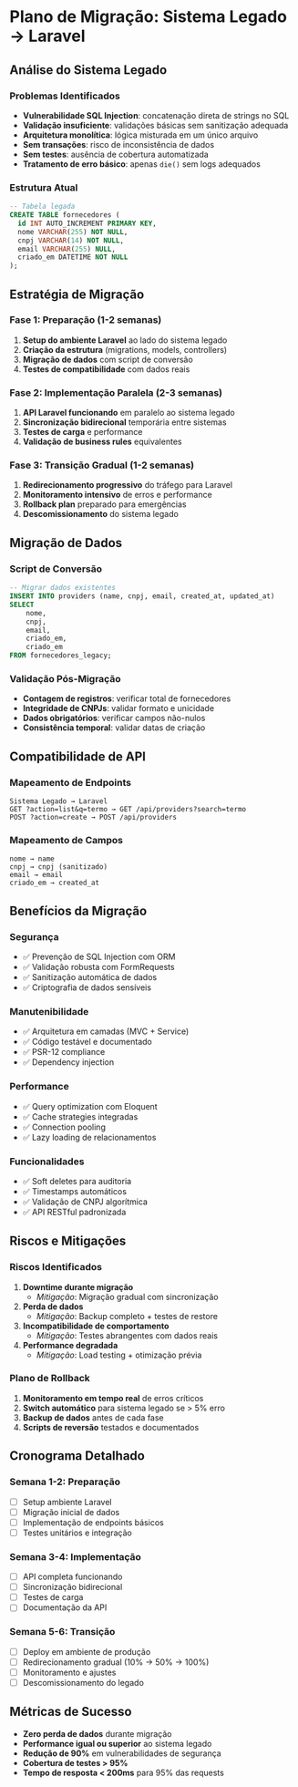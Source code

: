 # Plano de Migração: Sistema Legado → Laravel

## Análise do Sistema Legado

### Problemas Identificados
- **Vulnerabilidade SQL Injection**: concatenação direta de strings no SQL
- **Validação insuficiente**: validações básicas sem sanitização adequada
- **Arquitetura monolítica**: lógica misturada em um único arquivo
- **Sem transações**: risco de inconsistência de dados
- **Sem testes**: ausência de cobertura automatizada
- **Tratamento de erro básico**: apenas `die()` sem logs adequados

### Estrutura Atual
```sql
-- Tabela legada
CREATE TABLE fornecedores (
  id INT AUTO_INCREMENT PRIMARY KEY,
  nome VARCHAR(255) NOT NULL,
  cnpj VARCHAR(14) NOT NULL,
  email VARCHAR(255) NULL,
  criado_em DATETIME NOT NULL
);
```

## Estratégia de Migração

### Fase 1: Preparação (1-2 semanas)
1. **Setup do ambiente Laravel** ao lado do sistema legado
2. **Criação da estrutura** (migrations, models, controllers)
3. **Migração de dados** com script de conversão
4. **Testes de compatibilidade** com dados reais

### Fase 2: Implementação Paralela (2-3 semanas)
1. **API Laravel funcionando** em paralelo ao sistema legado
2. **Sincronização bidirecional** temporária entre sistemas
3. **Testes de carga** e performance
4. **Validação de business rules** equivalentes

### Fase 3: Transição Gradual (1-2 semanas)
1. **Redirecionamento progressivo** do tráfego para Laravel
2. **Monitoramento intensivo** de erros e performance
3. **Rollback plan** preparado para emergências
4. **Descomissionamento** do sistema legado

## Migração de Dados

### Script de Conversão
```sql
-- Migrar dados existentes
INSERT INTO providers (name, cnpj, email, created_at, updated_at)
SELECT 
    nome,
    cnpj,
    email,
    criado_em,
    criado_em
FROM fornecedores_legacy;
```

### Validação Pós-Migração
- **Contagem de registros**: verificar total de fornecedores
- **Integridade de CNPJs**: validar formato e unicidade
- **Dados obrigatórios**: verificar campos não-nulos
- **Consistência temporal**: validar datas de criação

## Compatibilidade de API

### Mapeamento de Endpoints
```
Sistema Legado → Laravel
GET ?action=list&q=termo → GET /api/providers?search=termo
POST ?action=create → POST /api/providers
```

### Mapeamento de Campos
```
nome → name
cnpj → cnpj (sanitizado)
email → email
criado_em → created_at
```

## Benefícios da Migração

### Segurança
- ✅ Prevenção de SQL Injection com ORM
- ✅ Validação robusta com FormRequests
- ✅ Sanitização automática de dados
- ✅ Criptografia de dados sensíveis

### Manutenibilidade
- ✅ Arquitetura em camadas (MVC + Service)
- ✅ Código testável e documentado
- ✅ PSR-12 compliance
- ✅ Dependency injection

### Performance
- ✅ Query optimization com Eloquent
- ✅ Cache strategies integradas
- ✅ Connection pooling
- ✅ Lazy loading de relacionamentos

### Funcionalidades
- ✅ Soft deletes para auditoria
- ✅ Timestamps automáticos
- ✅ Validação de CNPJ algorítmica
- ✅ API RESTful padronizada

## Riscos e Mitigações

### Riscos Identificados
1. **Downtime durante migração**
   - *Mitigação*: Migração gradual com sincronização
2. **Perda de dados**
   - *Mitigação*: Backup completo + testes de restore
3. **Incompatibilidade de comportamento**
   - *Mitigação*: Testes abrangentes com dados reais
4. **Performance degradada**
   - *Mitigação*: Load testing + otimização prévia

### Plano de Rollback
1. **Monitoramento em tempo real** de erros críticos
2. **Switch automático** para sistema legado se > 5% erro
3. **Backup de dados** antes de cada fase
4. **Scripts de reversão** testados e documentados

## Cronograma Detalhado

### Semana 1-2: Preparação
- [ ] Setup ambiente Laravel
- [ ] Migração inicial de dados
- [ ] Implementação de endpoints básicos
- [ ] Testes unitários e integração

### Semana 3-4: Implementação
- [ ] API completa funcionando
- [ ] Sincronização bidirecional
- [ ] Testes de carga
- [ ] Documentação da API

### Semana 5-6: Transição
- [ ] Deploy em ambiente de produção
- [ ] Redirecionamento gradual (10% → 50% → 100%)
- [ ] Monitoramento e ajustes
- [ ] Descomissionamento do legado

## Métricas de Sucesso

- **Zero perda de dados** durante migração
- **Performance igual ou superior** ao sistema legado
- **Redução de 90%** em vulnerabilidades de segurança
- **Cobertura de testes > 95%**
- **Tempo de resposta < 200ms** para 95% das requests
